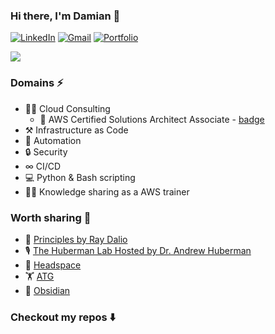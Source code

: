 ### Hi there, I'm Damian 👋

<p align="left">
   <a href="https://www.linkedin.com/in/damianbudelewski/"><img alt="LinkedIn" src="https://img.shields.io/badge/-damianbudelewski-0075b5?style=flat-square&logo=Linkedin&logoColor=white&link=https://www.linkedin.com/in/damianbudelewski/"></a>
   <a href="mailto:damian.budelewski@gmail.com"><img alt="Gmail" src="https://img.shields.io/badge/-damian.budelewski@gmail.com-eb4336?style=flat-square&logo=Gmail&logoColor=white&link=mailto:damian.budelewski@gmail.com"></a>
   <a href="https://budelewski.com/"><img alt="Portfolio" src="https://img.shields.io/badge/-budelewski.com-orange?style=flat-square&logo=squarespace&logoColor=white&link=https://budelewski.com/"></a> 
</p>

![](https://komarev.com/ghpvc/?username=damianbudelewski)


### Domains ⚡️

- 🧑‍💼 Cloud Consulting
  - 📜 AWS Certified Solutions Architect Associate - [badge](https://www.credly.com/badges/61384be4-bf67-4b70-8b3e-674c52ee969a)
- ⚒️ Infrastructure as Code
- 🚀 Automation
- 🔒 Security 
- ∞  CI/CD
- 💻 Python & Bash scripting 
- 👨‍🏫 Knowledge sharing as a AWS trainer

### Worth sharing 🧠

- 📕 [Principles by Ray Dalio](https://www.principles.com/)
- 🎙 [The Huberman Lab Hosted by Dr. Andrew Huberman](https://hubermanlab.com/)
- 🧘 [Headspace](https://www.headspace.com/)
- 🏋️ [ATG](https://www.atgonlinecoaching.com/)
- 📝 [Obsidian](https://obsidian.md/)

### Checkout my repos ⬇️
